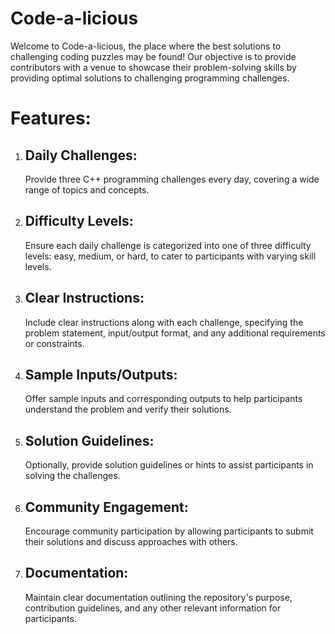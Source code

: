 # Code-a-licious
Welcome to Code-a-licious, the place where the best solutions to challenging coding puzzles may be found! Our objective is to provide contributors with a venue to showcase their problem-solving skills by providing optimal solutions to challenging programming challenges.

# Features:
1.  ## Daily Challenges:
     Provide three C++ programming challenges every day, covering a wide range of topics and concepts.
2.  ## Difficulty Levels:
     Ensure each daily challenge is categorized into one of three difficulty levels: easy, medium, or hard, to cater to participants with varying skill levels.
3.  ## Clear Instructions:
     Include clear instructions along with each challenge, specifying the problem statement, input/output format, and any additional requirements or constraints.
4.  ## Sample Inputs/Outputs:
     Offer sample inputs and corresponding outputs to help participants understand the problem and verify their solutions.
5.  ## Solution Guidelines:
     Optionally, provide solution guidelines or hints to assist participants in solving the challenges.
6.  ## Community Engagement:
     Encourage community participation by allowing participants to submit their solutions and discuss approaches with others.
7.  ## Documentation:
     Maintain clear documentation outlining the repository's purpose, contribution guidelines, and any other relevant information for participants.

